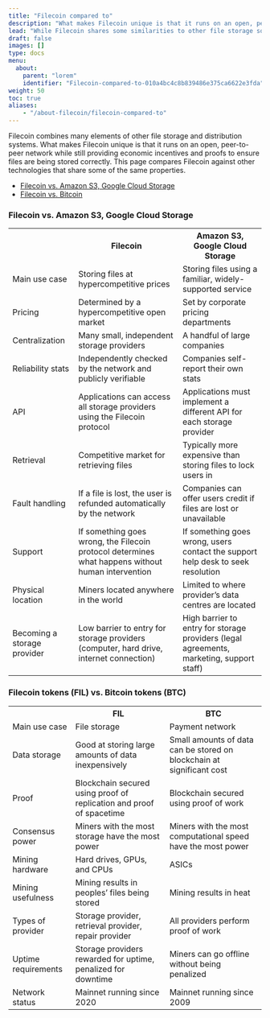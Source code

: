 ```yaml
---
title: "Filecoin compared to"
description: "What makes Filecoin unique is that it runs on an open, peer-to-peer network while still providing economic incentives and proofs to ensure correct file storage."
lead: "While Filecoin shares some similarities to other file storage solutions, the protocol has significant differences that one should consider."
draft: false
images: []
type: docs
menu:
  about:
    parent: "lorem"
    identifier: "Filecoin-compared-to-010a4bc4c8b839486e375ca6622e3fda"
weight: 50
toc: true
aliases:
    - "/about-filecoin/filecoin-compared-to"
---
```


Filecoin combines many elements of other file storage and distribution systems. What makes Filecoin unique is that it runs on an open, peer-to-peer network while still providing economic incentives and proofs to ensure files are being stored correctly. This page compares Filecoin against other technologies that share some of the same properties.

- [Filecoin vs. Amazon S3, Google Cloud Storage](#filecoin-vs-amazon-s3-google-cloud-storage)
- [Filecoin vs. Bitcoin](#filecoin-vs-bitcoin)

### Filecoin vs. Amazon S3, Google Cloud Storage

<table class="comparison">
    <tr>
        <th></th>
        <th>Filecoin</th>
        <th>Amazon S3, Google Cloud Storage</th>
    </tr>
    <tr>
        <td>Main use case</td>
        <td>Storing files at hypercompetitive prices</td>
        <td>Storing files using a familiar, widely-supported service</td>
    </tr>
    <tr>
        <td>Pricing</td>
        <td>Determined by a hypercompetitive open market</td>
        <td>Set by corporate pricing departments</td>
    </tr>
    <tr>
        <td>Centralization</td>
        <td>Many small, independent storage providers</td>
        <td>A handful of large companies</td>
    </tr>
    <tr>
        <td>Reliability stats</td>
        <td>Independently checked by the network and publicly verifiable</td>
        <td>Companies self-report their own stats</td>
    </tr>
    <tr>
        <td>API</td>
        <td>Applications can access all storage providers using the Filecoin protocol</td>
        <td>Applications must implement a different API for each storage provider</td>
    </tr>
    <tr>
        <td>Retrieval</td>
        <td>Competitive market for retrieving files</td>
        <td>Typically more expensive than storing files to lock users in</td>
    </tr>
    <tr>
        <td>Fault handling</td>
        <td>If a file is lost, the user is refunded automatically by the network</td>
        <td>Companies can offer users credit if files are lost or unavailable</td>
    </tr>
    <tr>
        <td>Support</td>
        <td>If something goes wrong, the Filecoin protocol determines what happens without human intervention</td>
        <td>If something goes wrong, users contact the support help desk to seek resolution</td>
    </tr>
    <tr>
        <td>Physical location</td>
        <td>Miners located anywhere in the world</td>
        <td>Limited to where provider’s data centres are located</td>
    </tr>
    <tr>
        <td>Becoming a storage provider</td>
        <td>Low barrier to entry for storage providers (computer, hard drive, internet connection)</td>
        <td>High barrier to entry for storage providers (legal agreements, marketing, support staff)</td>
    </tr>
</table>

### Filecoin tokens (FIL) vs. Bitcoin tokens (BTC)

<table class="comparison">
    <tr>
        <th></th>
        <th>FIL</th>
        <th>BTC</th>
    </tr>
    <tr>
        <td>Main use case</td>
        <td>File storage</td>
        <td>Payment network</td>
    </tr>
    <tr>
        <td>Data storage</td>
        <td>Good at storing large amounts of data inexpensively</td>
        <td>Small amounts of data can be stored on blockchain at significant cost</td>
    </tr>
    <tr>
        <td>Proof</td>
        <td>Blockchain secured using proof of replication and proof of spacetime</td>
        <td>Blockchain secured using proof of work</td>
    </tr>
    <tr>
        <td>Consensus power</td>
        <td>Miners with the most storage have the most power</td>
        <td>Miners with the most computational speed have the most power</td>
    </tr>
    <tr>
        <td>Mining hardware</td>
        <td>Hard drives, GPUs, and CPUs</td>
        <td>ASICs</td>
    </tr>
    <tr>
        <td>Mining usefulness</td>
        <td>Mining results in peoples’ files being stored</td>
        <td>Mining results in heat</td>
    </tr>
    <tr>
        <td>Types of provider</td>
        <td>Storage provider, retrieval provider, repair provider</td>
        <td>All providers perform proof of work</td>
    </tr>
    <tr>
        <td>Uptime requirements</td>
        <td>Storage providers rewarded for uptime, penalized for downtime</td>
        <td>Miners can go offline without being penalized</td>
    </tr>
    <tr>
        <td>Network status</td>
        <td>Mainnet running since 2020</td>
        <td>Mainnet running since 2009</td>
    </tr>
</table>
